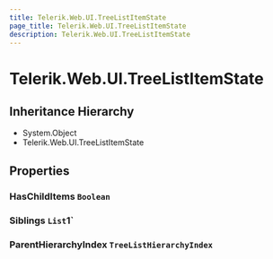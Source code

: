 ```yaml
---
title: Telerik.Web.UI.TreeListItemState
page_title: Telerik.Web.UI.TreeListItemState
description: Telerik.Web.UI.TreeListItemState
---
```


# Telerik.Web.UI.TreeListItemState

## Inheritance Hierarchy

* System.Object
* Telerik.Web.UI.TreeListItemState

## Properties

###  HasChildItems `Boolean`

###  Siblings `List`1`

###  ParentHierarchyIndex `TreeListHierarchyIndex`

